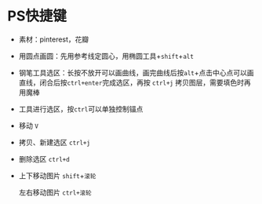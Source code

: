 # PS快捷键

- 素材：pinterest，花瓣

- 用圆点画圆：先用参考线定圆心，用椭圆工具+`shift`+`alt`

- 钢笔工具选区：长按不放开可以画曲线，画完曲线后按`alt`+点击中心点可以画直线，闭合后按`ctrl+enter`完成选区，再按 `ctrl+j` 拷贝图层，需要填色时再用魔棒

- 工具进行选区，按`ctrl`可以单独控制锚点

- 移动 `V`

- 拷贝、新建选区 `ctrl+j`

- 删除选区 `ctrl+d`

- 上下移动图片 `shift`+`滚轮`

	左右移动图片 `ctrl+滚轮`

